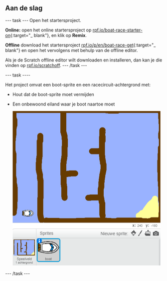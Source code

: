 ## Aan de slag

\--- task \--- Open het startersproject.

**Online:** open het online startersproject op [ rpf.io/boat-race-starter-on](http://rpf.io/boat-race-starter-on){:target="_ blank"}, en klik op **Remix**.

**Offline** download het startersproject [rpf.io/p/en/boat-race-get](http://rpf.io/p/en/boat-race-get){:target="_ blank"} en open het vervolgens met behulp van de offline editor.

Als je de Scratch offline editor wilt downloaden en installeren, dan kan je die vinden op [rpf.io/scratchoff](http://rpf.io/scratchoff). \--- /task \---

\--- task \----

Het project omvat een boot-sprite en een racecircuit-achtergrond met:

- Hout dat de boot-sprite moet vermijden
- Een onbewoond eiland waar je boot naartoe moet
    
    ![screenshot](images/boat-starter.png)

\--- /task \---